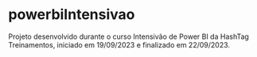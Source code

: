 # powerbiIntensivao
Projeto desenvolvido durante o curso Intensivão de Power BI da HashTag Treinamentos, iniciado em 19/09/2023 e finalizado em 22/09/2023.
